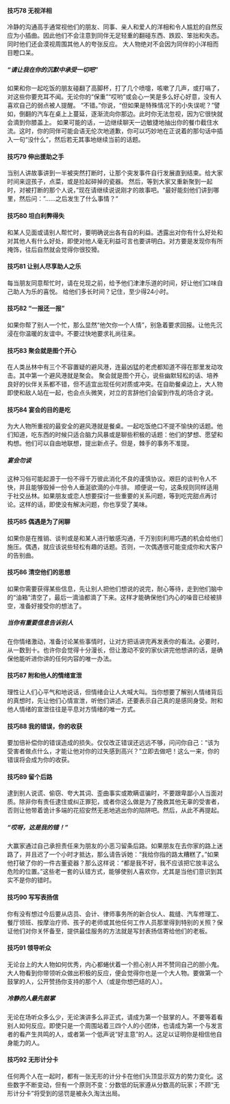#### 技巧78 无视洋相

冷静的沟通高手通常视他们的朋友、同事、亲人和爱人的洋相和令人尴尬的自然反应为小插曲。因此他们不会注意到同伴无足轻重的翻碰东西、跌跤、笨拙和失态。同时他们还会漠视周围其他人的夸张反应。
大人物绝对不会因为同伴的小洋相而目瞪口呆。

##### “请让我在你的沉默中承受一切吧”

如果和你一起吃饭的朋友碰翻了高脚杯，打了几个喷嚏，咳嗽了几声，或打嗝了，对这些你要充耳不闻。无论你的“保重”“哎哟”或会心一笑是多么好心好意，没有人喜欢自己的弱点被人提醒。
“不错。”你说，“但如果是特殊情况下的小失误呢？”譬如，倒翻的汽车在桌上上蔓延，逐渐流向你那边。此时你无法忽视，因为它很快就会滴到你膝盖上。
如果可能的话，一边继续聊天一边敏捷地抽出你的餐巾截住水流。这时，你的同伴可能会语无伦次地道歉，你可以巧妙地在正说着的那句话中插入一句“没什么”，然后若无其事地继续当前的话题。

#### 技巧79 伸出援助之手

当别人讲故事讲到一半被突然打断时，让那个突发事件自行发展直到结束。给大家时间来逗孩子，点菜，或是捡起碎掉的瓷器。
然后，等到大家又重新聚到一起时，对被打断的那个人说，”现在请继续说说刚才的故事吧。“最好能刻他们讲到哪里，然后问：”......之后发生了什么事情？“

#### 技巧80 坦白利弊得失

和某人见面或请别人帮忙时，要明确说出各有自的利益。透露出对你有什么好处和对其他人有什么好处，即使对他人毫无利益可言也要讲明白。对方要是发现你有所掩饰，往后自然就会觉得你很狡猾。

#### 技巧81 让别人尽享助人之乐

每当朋友同意帮忙时，请在兑现之前，给予他们津津乐道的时间，好让他们口味自己助人为乐的喜悦。
给他们多长时间？记住，至少得24小时。

#### 技巧82 “一报还一报”

如果你帮了别人一个忙，那么显然“他欠你一个人情”，别急着要求回报。让他先沉浸在你温暖的友谊中。不要过快地要求礼尚往来。

#### 技巧83 聚会就是图个开心

在人类丛林中有三个不容置疑的避风港，连最凶猛的老虎都知道不得在那里发动攻击。其中第一个避风港就是聚会。
聚会就是图个开心，说些幽默轻松的话、培养良好的伙伴关系都不错，但不适宜出现任何对质或冲突。在自助餐桌边上，大人物即使和敌人站在一起，也会点头微笑，对立的言辞他们会留到作乱的场合才说。

#### 技巧84 宴会的目的是吃

为大人物所重视的最安全的避风港就是餐桌。一起吃饭绝口不提不愉快的话题。他们知道，吃东西的时候只适合脑力风暴或是聊些积极的话题：他们的梦想、愿望和构想。他们可以自由地联想，提出新点子。但是，棘手的事务不准提。

##### 宴会勿谈

这种习俗可能起源于一份不得千万彼此消化不良的谨慎协议。艰巨的谈判令人不快，并且能够毁掉一份令人垂涎欲滴的小牛排。
顺便说一句，这条规则同样适用于社交丛林。如果朋友或恋人想要探讨一些重要的关系问题，等到吃完甜点再讨论。这样的话，即使没有解决问题，你也享受了美味。

#### 技巧85 偶遇是为了闲聊

如果你是在推销、谈判或是和某人进行敏感沟通，千万别刻利用巧遇的机会给他们施压。偶遇，就应该说些轻松有趣的话题。否则，一次偶遇很可能变成你和大客户的告别曲。

#### 技巧86 清空他们的思想

如果你需要获得某些信息，先让别人把他们想说的说完，耐心等待，走到他们脑中的“油箱”清空了，最后一滴油都滴了下来。这样才能确保他们内心的噪音已经被排空，准备好接受你的想法了。

##### 当你有重要信息告诉别人

在你情绪激动，准备讨论某些事情时，让对方把话讲完再发表你的看法。必要时，从一数到十。也许你会觉得十分漫长，但让激动不安的家伙讲完他想讲的话，是确保他能听进你讲的任何内容的唯一办法。

#### 技巧87 附和他人的情绪宣泄

理性让人们心平气和地说话，但情绪会让人大喊大叫。当你想要了解别人情绪背后的真想时，先让他们心情宣泄，听他们讲述，还要表示自己真的是感同身受。附和他人情绪的宣泄往往是平息对方情绪的唯一方式。

#### 技巧88 我的错误，你的收获

要加倍补偿你的错误造成的损失。仅仅改正错误还远远不够，问问你自己：“该为受害者做点什么，才能让他对你的过失感到高兴？”立即去做吧！这么一来，你的错误将会成为你的收获。

#### 技巧89 留个后路

逮到别人说谎、偷窃、夸大其词、歪曲事实或欺瞒诓骗时，不要跟卑鄙小人当面对质。除非你有责任逮住或纠正罪犯，或者你这么做是为了挽救其他无辜的受害者，否则让他带着诡计多端的花招安然无恙地逃出你的陷阱吧。然后，从此不再提起。

##### “哎呀，这是我的错！”

大赢家通过自己承担责任来为朋友的小恶习留条后路。如果朋友在去你家的路上迷路了，并且迟了一个小时才抵达，那么请告诉她：“我给你指的路太糟糕了。”如果他打破了你的一件古董瓷器？那么这样说：“都是我不好，我不应该把它放丰这么危险的位置。”这些老一套的认错方式，能够使别人喜欢你，尤其是当他们意识到其实不是你的错时。

#### 技巧90 写写表扬信

你有没有想过今后要从店员、会计、律师事务所的新合伙人、裁缝、汽车修理工、餐厅领班、按摩治疗师、孩子的老师或其他任何工作人员那里得到特别的关照？保证他们对你关怀备至，提供最佳服务的方法就是写封表扬信寄给他们的老板。

#### 技巧91 领导听众

无论台上的大人物如何优秀，内心都蜷伏着一个担心别人并不赞同自己的胆小鬼。
大人物看到你带领听众做出积极的反应，便会觉得你也是一个大人物。要做第一个鼓掌的人，公开赞扬你支持的那个人（或是你想巴结的人）。

##### 冷静的人最先鼓掌

无论在场听众多么少，无论演讲多么非正式，请成为第一个鼓掌的人。不要等着看别人如何反应。即使只是一个周围站着三四个人的小团体，也请成为第一个与发言者的看产生共鸣的人，或者第一个低声说“好主意”的人。这足以证明你是相信他自身能力的人。

#### 技巧92 无形计分卡

任何两个人在一起时，都有一张无形的计分卡在他们头顶显示双方的势力变化。这些数字不断变动，但有一个原则不变：分数低的玩家遵从分数高的玩家；不顾“无形计分卡”将受到的惩罚是被永久淘汰出局。